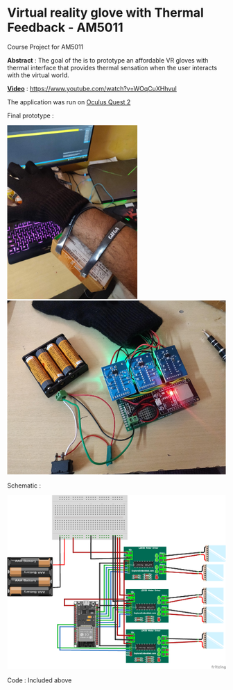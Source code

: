 # Virtual reality glove with Thermal Feedback - AM5011

Course Project for AM5011

**Abstract** :  The goal of the is to prototype an affordable VR gloves with thermal interface that provides thermal sensation when the user interacts with the virtual world.

**[Video](https://www.youtube.com/watch?v=WOqCuXHhvuI)** : https://www.youtube.com/watch?v=WOqCuXHhvuI 

The application was run on [Oculus Quest 2](https://www.oculus.com/)

Final prototype : 

<p float="left">
  <img src="https://github.com/aswinkumar1999/VR_Thermal_Glove-AM5011/blob/main/Images/IMG_20211215_151327.jpg" width="300" height="400" />
  <img src="https://github.com/aswinkumar1999/VR_Thermal_Glove-AM5011/blob/main/Images/IMG_20211215_153233.jpg" width="600" height="400" /> 
</p>


Schematic : 

<img src="https://github.com/aswinkumar1999/VR_Thermal_Glove-AM5011/blob/main/Images/VR_Thermal_Glove_circuit.png" width="600" height="400" />


Code : Included above 


